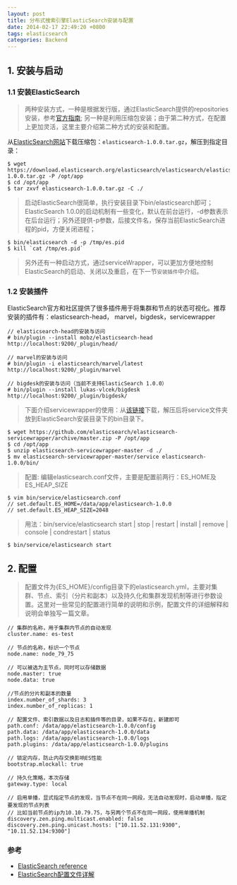 ```yaml
---
layout: post
title: 分布式搜索引擎ElasticSearch安装与配置
date: 2014-02-17 22:49:20 +0800
tags: elasticsearch
categories: Backend
---
```


## 1. 安装与启动

### 1.1 安装ElasticSearch

> 两种安装方式，一种是根据发行版，通过ElasticSearch提供的repositories安装，参考[官方指南](http://www.elasticsearch.org/guide/en/elasticsearch/reference/current/setup-repositories.html); 另一种是利用压缩包安装；由于第二种方式，在配置上更加灵活，这里主要介绍第二种方式的安装和配置。

<!-- more -->

从[ElasticSearch网站](http://www.elasticsearch.org/overview/elkdownloads/)下载压缩包：`elasticsearch-1.0.0.tar.gz`，解压到指定目录：

	$ wget https://download.elasticsearch.org/elasticsearch/elasticsearch/elasticsearch-1.0.0.tar.gz -P /opt/app
	$ cd /opt/app
	$ tar zxvf elasticsearch-1.0.0.tar.gz -C ./

> 启动ElasticSearch很简单，执行安装目录下bin/elasticsearch即可；ElasticSearch 1.0.0的启动机制有一些变化，默认在前台运行，-d参数表示在后台运行；另外还提供-p参数，后接文件名，保存当前ElasticSearch进程的pid，方便关闭进程；

	$ bin/elasticsearch -d -p /tmp/es.pid
	$ kill `cat /tmp/es.pid`

> 另外还有一种启动方式，通过serviceWrapper，可以更加方便地控制ElasticSearch的启动、关闭以及重启，在下一节`安装插件`中介绍。

### 1.2 安装插件

ElasticSearch官方和社区提供了很多插件用于将集群和节点的状态可视化。推荐安装的插件有：elasticsearch-head， marvel，bigdesk，servicewrapper

	// elasticsearch-head的安装与访问
	# bin/plugin --install mobz/elasticsearch-head
	http://localhost:9200/_plugin/head/

	// marvel的安装与访问
	# bin/plugin -i elasticsearch/marvel/latest
    http://localhost:9200/_plugin/marvel

	// bigdesk的安装与访问（当前不支持ElasticSearch 1.0.0）
	# bin/plugin --install lukas-vlcek/bigdesk
	http://localhost:9200/_plugin/bigdesk/

> 下面介绍servicewrapper的使用：从[该链接](https://github.com/elasticsearch/elasticsearch-servicewrapper)下载，解压后将service文件夹放到ElasticSearch安装目录下的bin目录下。

	$ wget https://github.com/elasticsearch/elasticsearch-servicewrapper/archive/master.zip -P /opt/app
	$ cd /opt/app
	$ unzip elasticsearch-servicewrapper-master -d ./
	$ mv elasticsearch-servicewrapper-master/service elasticsearch-1.0.0/bin/

> 配置: 编辑elasticsearch.conf文件，主要是配置前两行：ES_HOME及ES_HEAP_SIZE

	$ vim bin/service/elasticsearch.conf
	// set.default.ES_HOME=/data/app/elasticsearch-1.0.0
	// set.default.ES_HEAP_SIZE=2048

> 用法：bin/service/elasticsearch start | stop | restart | install | remove | console | condrestart | status

	$ bin/service/elasticsearch start

## 2. 配置

> 配置文件为{ES_HOME}/config目录下的elasticsearch.yml，主要对集群、节点、索引（分片和副本）以及持久化和集群发现机制等进行参数设置。这里对一些常见的配置进行简单的说明和示例，配置文件的详细解释和说明会单独写一篇文章。

	// 集群的名称，用于集群内节点的自动发现
	cluster.name: es-test

	// 节点的名称，标识一个节点
	node.name: node_79_75

	// 可以被选为主节点，同时可以存储数据
	node.master: true
	node.data: true

	//节点的分片和副本的数量
	index.number_of_shards: 3
	index.number_of_replicas: 1

	// 配置文件、索引数据以及日志和插件等的目录，如果不存在，新建即可
	path.conf: /data/app/elasticsearch-1.0.0/config
	path.data: /data/app/elasticsearch-1.0.0/data
	path.logs: /data/app/elasticsearch-1.0.0/logs
	path.plugins: /data/app/elasticsearch-1.0.0/plugins

	// 锁定内存，防止内存交换影响ES性能
	bootstrap.mlockall: true

	// 持久化策略，本次存储
	gateway.type: local

	// 启用单播，显式指定节点的发现，当节点不在同一网段，无法自动发现时，启动单播，指定要发现的节点列表
	// 比如当前节点的ip为10.10.79.75，与另两个节点不在同一网段，使用单播机制
	discovery.zen.ping.multicast.enabled: false
	discovery.zen.ping.unicast.hosts: ["10.11.52.131:9300", "10.11.52.134:9300"]

### 参考

+ [ElasticSearch reference](http://www.elasticsearch.org/guide/en/elasticsearch/reference/current/index.html)
+ [ElasticSearch配置文件详解](http://www.searchtech.pro/articles/2013/02/18/1361194291548.html)
